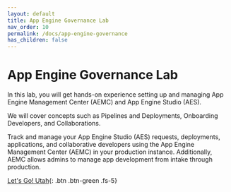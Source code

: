 ```yaml
---
layout: default
title: App Engine Governance Lab
nav_order: 10
permalink: /docs/app-engine-governance
has_children: false
---
```


# App Engine Governance Lab

In this lab, you will get hands-on experience setting up and managing App Engine Management Center (AEMC) and App Engine Studio (AES).

We will cover concepts such as Pipelines and Deployments, Onboarding Developers, and Collaborations.

Track and manage your App Engine Studio (AES) requests, deployments, applications, and collaborative developers using the App Engine Management Center (AEMC) in your production instance. Additionally, AEMC allows admins to manage app development from intake through production.

[Let's Go! Utah](https://creatorworkflowsnow.github.io/lab-aemc-utah-v3/docs/Introduction/before-you-begin/){: .btn .btn-green .fs-5}